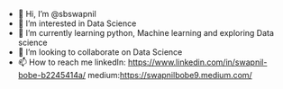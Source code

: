 - 👋 Hi, I’m @sbswapnil
- 👀 I’m interested in Data Science
- 🌱 I’m currently learning python, Machine learning and exploring Data science
- 💞️ I’m looking to collaborate on Data Science
- 📫 How to reach me linkedIn: https://www.linkedin.com/in/swapnil-bobe-b2245414a/ medium:https://swapnilbobe9.medium.com/

<!---
sbswapnil/sbswapnil is a ✨ special ✨ repository because its `README.md` (this file) appears on your GitHub profile.
You can click the Preview link to take a look at your changes.
--->

